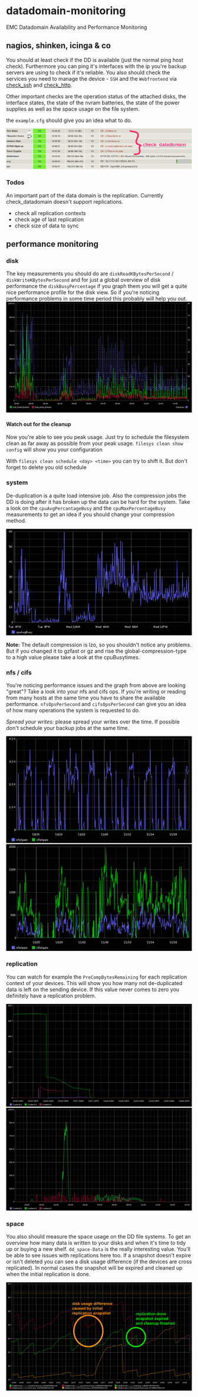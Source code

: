 datadomain-monitoring
=====================

EMC Datadomain Availability and Performance Monitoring

nagios, shinken, icinga & co
-----------------------
You should at least check if the DD is available (just the normal ping host check). Furthermore you can ping it's interfaces with the ip you're backup servers are using to check if it's reliable. You also should check the services you need to manage the device - `SSH` and the `Webfrontend` via [check_ssh](https://www.nagios-plugins.org/doc/man/check_ssh.html) and [check_http](https://www.nagios-plugins.org/doc/man/check_http.html).

Other important checks are the operation status of the attached disks, the interface states, the state of the nvram batteries, the state of the power supplies as well as the space usage on the file system.

the `example.cfg` should give you an idea what to do.

![nagios datadomain](./img/nagios-datadomain.png)

### Todos
An important part of the data domain is the replication. Currently check_datadomain doesn't support replications.

* check all replication contexts
* check age of last replication
* check size of data to sync

performance monitoring
----------------------

### disk
The key measurements you should do are `diskReadKBytesPerSecond` / `diskWriteKBytesPerSecond` and for just a global overview of disk performance the `diskBusyPercentage` if you graph them you will get a quite nice performance profile for the disk view. So if you're noticing performance problems in some time period this probably will help you out. 
![diskBusy](./img/disk_busy.png)

#### Watch out for the cleanup
Now you're able to see you peak usage. Just try to schedule the filesystem clean as far away as possible from your peak usage. `filesys clean show config` will show you your configuration

With `filesys clean schedule <day> <time>` you can try to shift it. But don't forget to delete you old schedule

### system
De-duplication is a quite load intensive job. Also the compression jobs the DD is doing after it has broken up the data can be hard for the system. Take a look on the `cpuAvgPercantageBusy` and the `cpuMaxPercentageBusy` measurements to get an idea if you should change your compression method. 

![cpuBusy](./img/cpuBusy.png)

__Note:__ The default compression is lzo, so you shouldn't notice any problems. But if you changed it to gzfast or gz and rise the global-compression-type to a high value please take a look at the cpuBusytimes.

### nfs / cifs
You're noticing performance issues and the graph from above are looking "great"? Take a look into your nfs and cifs ops. If you're writing or reading from many hosts at the same time you have to share the available performance. `nfsOpsPerSecond` and `cifsOpsPerSecond` can give you an idea of how many operations the system is requested to do. 

_Spread your writes:_ please spread your writes over the time. If possible don't schedule your backup jobs at the same time.

![nfsOps](./img/nfsOps.png)
![cifsOps](./img/cifsOps.png)

### replication
You can watch for example the `PreCompBytesRemaining` for each replication context of your devices. This will show you how many not de-duplicated data is left on the sending device. If this value never comes to zero you definitely have a replication problem. 

![fixedReplication](./img/fixedReplication.png)
![replactionSynced](./img/replicationSynced.png)

### space
You also should measure the space usage on the DD file systems. To get an overview how many data is written to your disks and when it's time to tidy up or buying a new shelf. `dd_space-Data` is the really interesting value. You'll be able to see issues with replications here too. If a snapshot doesn't expire or isn't deleted you can see a disk usage difference (if the devices are cross replicated). In normal cases the snapshot will be expired and cleaned up when the initial replication is done.

![diskUsage](./img/diskUsage.png)